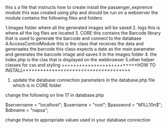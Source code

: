 this s a file that instructs how to create install the passenger_expirence module 
this was created using php and should be run on a webserver
the module contains the following files and folders

1.Images folder where all the generated images will be saved 
2. logs this is where all the log files are located
3. CORE this contains the Barcode library that is used to generate the barcode and connect to the database
4.AccessControlModule this is the class that receives the data and generaates the barcode this class expects a date as the main parameter and generates the barcode image and saves it in the images folder
4. the index.php is the clas that is displayed on the webbrowser
5.other helper classes for css and styling
++++++++++++++++++++++++++HOW TO INSTALL+++++++++++++++++++++++++++++++++++++
1. update the database connection parameters in the database.php file which is in CORE folder

change the following on line 17 in database.php

$servername = "localhost";
$username = "root";
$password = "M1LL10n$";
$dbname = "napsa";

change these to appropriate values used in your database connection

